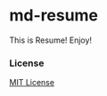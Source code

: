 # md-resume
This is Resume!
Enjoy!
### License

[MIT License](https://github.com/elipapa/markdown-cv/blob/master/LICENSE)
